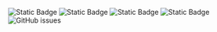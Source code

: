![Static Badge](https://img.shields.io/badge/blacklists-60-000000) ![Static Badge](https://img.shields.io/badge/blacklisted-2951420-cc0000) ![Static Badge](https://img.shields.io/badge/whitelisted-2242-00CC00) ![Static Badge](https://img.shields.io/badge/streaming_blacklist-28106-000000) ![GitHub issues](https://img.shields.io/github/issues/fabriziosalmi/blacklists)
